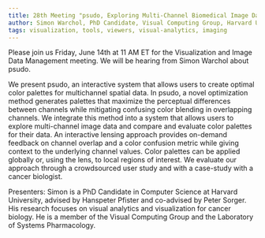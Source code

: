 ```yaml
---
title: 28th Meeting "psudo, Exploring Multi-Channel Biomedical Image Data with Spatially and Perceptually Optimized Pseudocoloring"
author: Simon Warchol, PhD Candidate, Visual Computing Group, Harvard University
tags: visualization, tools, viewers, visual-analytics, imaging
---
```


Please join us Friday, June 14th at 11 AM ET for the Visualization and Image Data Management meeting. We will be hearing from Simon Warchol about psudo.

We present psudo, an interactive system that allows users to create optimal color palettes for multichannel spatial data. In psudo, a novel optimization method generates palettes that maximize the perceptual differences between channels while mitigating confusing color blending in overlapping channels. We integrate this method into a system that allows users to explore multi-channel image data and compare and evaluate color palettes for their data. An interactive lensing approach provides on-demand feedback on channel overlap and a color confusion metric while giving context to the underlying channel values. Color palettes can be applied globally or, using the lens, to local regions of interest. We evaluate our approach through a crowdsourced user study and with a case-study with a cancer biologist.

Presenters: Simon is a PhD Candidate in Computer Science at Harvard University, advised by Hanspeter Pfister and co-advised by Peter Sorger. His research focuses on visual analytics and visualization for cancer biology. He is a member of the Visual Computing Group and the Laboratory of Systems Pharmacology.
